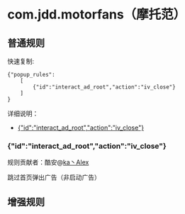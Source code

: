 # com.jdd.motorfans（摩托范）

## 普通规则

快速复制:
```
{"popup_rules":
    [
        {"id":"interact_ad_root","action":"iv_close"}
    ]
}
```
详细说明：
- [{"id":"interact_ad_root","action":"iv_close"}](#idinteract_ad_rootactioniv_close)

### {"id":"interact_ad_root","action":"iv_close"}
规则贡献者：酷安@[ka丶Alex](http://www.coolapk.com/u/576503)

跳过首页弹出广告（非启动广告）


## 增强规则
